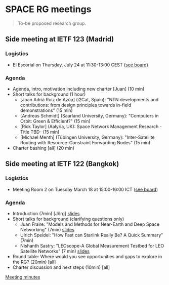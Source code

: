 # SPACE RG meetings
> To-be proposed research group.

## Side meeting at IETF 123 (Madrid)

### Logistics
* El Escorial on Thursday, July 24 at 11:30-13:00 CEST ([see board](https://trello.com/c/4DBZal5A))

### Agenda
* Agenda, intro, motivation including new charter [Juan] (10 min)
* Short talks for background (1 hour)
  * [Joan Adrià Ruiz de Azúa] (i2Cat, Spain): "NTN developments and contributions: from design principles towards in-field demonstrations" (15 min)
  * [Andreas Schmidt] (Saarland University, Germany): "Computers in Orbit: Green & Efficient?" (15 min)
  * [Rick Taylor] (Aalyria, UK): Space Network Management Research -Title TBD- (15 min)
  * [Michael Menth] (Tübingen University, Germany): "Inter-Satellite Routing with Resource-Constraint Forwarding Nodes" (15 min)
* Charter bashing [all] (20 min)


## Side meeting at IETF 122 (Bangkok)

### Logistics
* Meeting Room 2 on Tuesday March 18 at 15:00-16:00 ICT ([see board](https://trello.com/c/oqEoQIua))

### Agenda
* Introduction (7min) [Jörg] [slides](122-side/2025-03-122-side-intro.pdf)
* Short talks for background (clarifying questions only) 
  * Juan Fraire: "Models and Methods for Near-Earth and Deep Space Networking" (7min) [slides](122-side/2025-03-122-side-Models-and-Methods.pdf)
  * Ulrich Speidel: "How Fast can Starlink Really Be? A Quick Summary" (7min)
  * Nishanth Sastry: "LEOscope-A Global Measurement Testbed for LEO Satellite Networks" (7 min) [slides](122-side/2025-03-122-side-LEOScope.pdf)
* Round table: Where would you see opportunities and gaps to explore in the RG? (20min) [all]
* Charter discussion and next steps (10min) [all]

[Meeting minutes](122-side/122-side-minutes.md)




